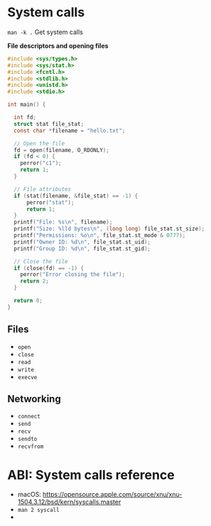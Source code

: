# System calls

`man -k .`  Get system calls

**File descriptors and opening files**

```c
#include <sys/types.h>
#include <sys/stat.h>
#include <fcntl.h>
#include <stdlib.h>
#include <unistd.h>
#include <stdio.h>

int main() {

  int fd;
  struct stat file_stat;
  const char *filename = "hello.txt";

  // Open the file
  fd = open(filename, O_RDONLY);
  if (fd < 0) {
    perror("c1");
    return 1;
  }

  // File attributes
  if (stat(filename, &file_stat) == -1) {
      perror("stat");
      return 1;
  }
  printf("File: %s\n", filename);
  printf("Size: %lld bytes\n", (long long) file_stat.st_size);
  printf("Permissions: %o\n", file_stat.st_mode & 0777);
  printf("Owner ID: %d\n", file_stat.st_uid);
  printf("Group ID: %d\n", file_stat.st_gid);

  // Close the file
  if (close(fd) == -1) {
    perror("Error closing the file");
    return 2;
  }

  return 0;  
}
```

## Files
- `open`
- `close`
- `read`
- `write`
- `execve`

## Networking
- `connect`
- `send`
- `recv`
- `sendto`
- `recvfrom`

# ABI: System calls reference

- macOS: https://opensource.apple.com/source/xnu/xnu-1504.3.12/bsd/kern/syscalls.master
- `man 2 syscall`
- 
